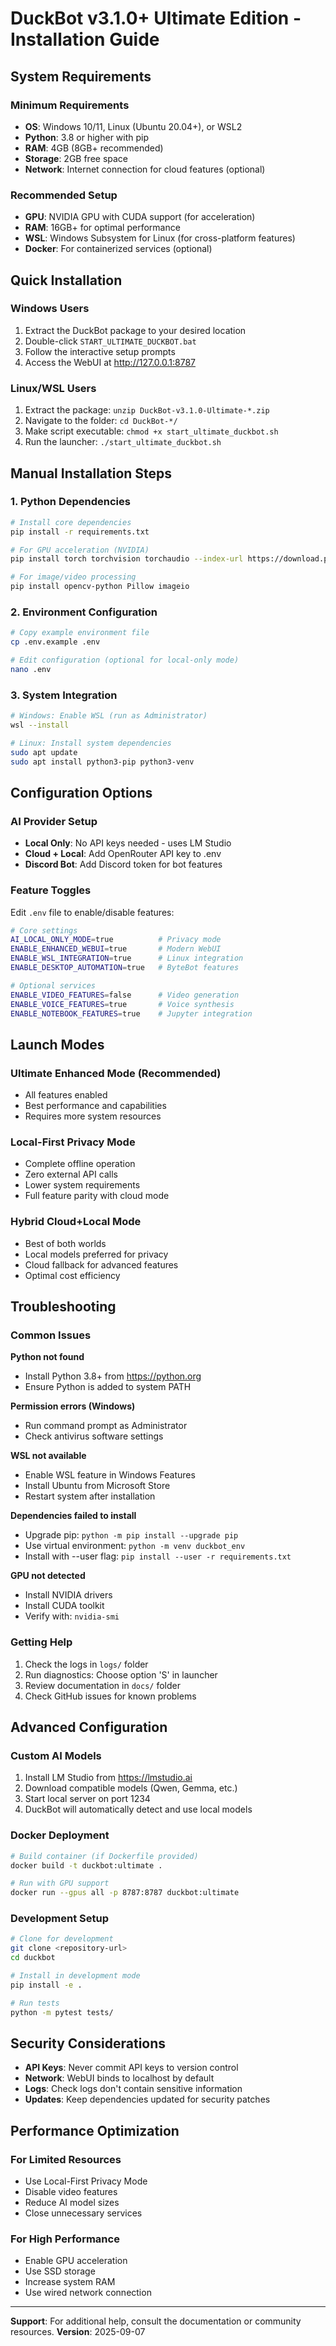 # DuckBot v3.1.0+ Ultimate Edition - Installation Guide

## System Requirements

### Minimum Requirements
- **OS**: Windows 10/11, Linux (Ubuntu 20.04+), or WSL2
- **Python**: 3.8 or higher with pip
- **RAM**: 4GB (8GB+ recommended)
- **Storage**: 2GB free space
- **Network**: Internet connection for cloud features (optional)

### Recommended Setup
- **GPU**: NVIDIA GPU with CUDA support (for acceleration)
- **RAM**: 16GB+ for optimal performance  
- **WSL**: Windows Subsystem for Linux (for cross-platform features)
- **Docker**: For containerized services (optional)

## Quick Installation

### Windows Users
1. Extract the DuckBot package to your desired location
2. Double-click `START_ULTIMATE_DUCKBOT.bat`
3. Follow the interactive setup prompts
4. Access the WebUI at http://127.0.0.1:8787

### Linux/WSL Users  
1. Extract the package: `unzip DuckBot-v3.1.0-Ultimate-*.zip`
2. Navigate to the folder: `cd DuckBot-*/`
3. Make script executable: `chmod +x start_ultimate_duckbot.sh`
4. Run the launcher: `./start_ultimate_duckbot.sh`

## Manual Installation Steps

### 1. Python Dependencies
```bash
# Install core dependencies
pip install -r requirements.txt

# For GPU acceleration (NVIDIA)
pip install torch torchvision torchaudio --index-url https://download.pytorch.org/whl/cu118

# For image/video processing
pip install opencv-python Pillow imageio
```

### 2. Environment Configuration
```bash
# Copy example environment file
cp .env.example .env

# Edit configuration (optional for local-only mode)
nano .env
```

### 3. System Integration
```bash
# Windows: Enable WSL (run as Administrator)
wsl --install

# Linux: Install system dependencies
sudo apt update
sudo apt install python3-pip python3-venv
```

## Configuration Options

### AI Provider Setup
- **Local Only**: No API keys needed - uses LM Studio
- **Cloud + Local**: Add OpenRouter API key to .env
- **Discord Bot**: Add Discord token for bot features

### Feature Toggles
Edit `.env` file to enable/disable features:
```bash
# Core settings
AI_LOCAL_ONLY_MODE=true          # Privacy mode
ENABLE_ENHANCED_WEBUI=true       # Modern WebUI
ENABLE_WSL_INTEGRATION=true      # Linux integration
ENABLE_DESKTOP_AUTOMATION=true   # ByteBot features

# Optional services  
ENABLE_VIDEO_FEATURES=false      # Video generation
ENABLE_VOICE_FEATURES=true       # Voice synthesis
ENABLE_NOTEBOOK_FEATURES=true    # Jupyter integration
```

## Launch Modes

### Ultimate Enhanced Mode (Recommended)
- All features enabled
- Best performance and capabilities
- Requires more system resources

### Local-First Privacy Mode  
- Complete offline operation
- Zero external API calls
- Lower system requirements
- Full feature parity with cloud mode

### Hybrid Cloud+Local Mode
- Best of both worlds
- Local models preferred for privacy
- Cloud fallback for advanced features
- Optimal cost efficiency

## Troubleshooting

### Common Issues

**Python not found**
- Install Python 3.8+ from https://python.org
- Ensure Python is added to system PATH

**Permission errors (Windows)**
- Run command prompt as Administrator
- Check antivirus software settings

**WSL not available**
- Enable WSL feature in Windows Features
- Install Ubuntu from Microsoft Store
- Restart system after installation

**Dependencies failed to install**
- Upgrade pip: `python -m pip install --upgrade pip`
- Use virtual environment: `python -m venv duckbot_env`
- Install with --user flag: `pip install --user -r requirements.txt`

**GPU not detected**
- Install NVIDIA drivers
- Install CUDA toolkit
- Verify with: `nvidia-smi`

### Getting Help

1. Check the logs in `logs/` folder
2. Run diagnostics: Choose option 'S' in launcher  
3. Review documentation in `docs/` folder
4. Check GitHub issues for known problems

## Advanced Configuration

### Custom AI Models
1. Install LM Studio from https://lmstudio.ai
2. Download compatible models (Qwen, Gemma, etc.)  
3. Start local server on port 1234
4. DuckBot will automatically detect and use local models

### Docker Deployment
```bash
# Build container (if Dockerfile provided)
docker build -t duckbot:ultimate .

# Run with GPU support
docker run --gpus all -p 8787:8787 duckbot:ultimate
```

### Development Setup
```bash
# Clone for development
git clone <repository-url>
cd duckbot

# Install in development mode
pip install -e .

# Run tests
python -m pytest tests/
```

## Security Considerations

- **API Keys**: Never commit API keys to version control
- **Network**: WebUI binds to localhost by default
- **Logs**: Check logs don't contain sensitive information
- **Updates**: Keep dependencies updated for security patches

## Performance Optimization

### For Limited Resources
- Use Local-First Privacy Mode
- Disable video features
- Reduce AI model sizes
- Close unnecessary services

### For High Performance  
- Enable GPU acceleration
- Use SSD storage
- Increase system RAM
- Use wired network connection

---

**Support**: For additional help, consult the documentation or community resources.
**Version**: 2025-09-07
